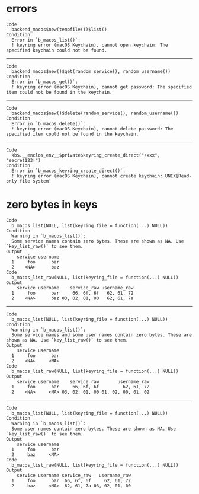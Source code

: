 # errors

    Code
      backend_macos$new(tempfile())$list()
    Condition
      Error in `b_macos_list()`:
      ! keyring error (macOS Keychain), cannot open keychain: The specified keychain could not be found.

---

    Code
      backend_macos$new()$get(random_service(), random_username())
    Condition
      Error in `b_macos_get()`:
      ! keyring error (macOS Keychain), cannot get password: The specified item could not be found in the keychain.

---

    Code
      backend_macos$new()$delete(random_service(), random_username())
    Condition
      Error in `b_macos_delete()`:
      ! keyring error (macOS Keychain), cannot delete password: The specified item could not be found in the keychain.

---

    Code
      kb$.__enclos_env__$private$keyring_create_direct("/xxx", "secret123!")
    Condition
      Error in `b_macos_keyring_create_direct()`:
      ! keyring error (macOS Keychain), cannot create keychain: UNIX[Read-only file system]

# zero bytes in keys

    Code
      b_macos_list(NULL, list(keyring_file = function(...) NULL))
    Condition
      Warning in `b_macos_list()`:
      Some service names contain zero bytes. These are shown as NA. Use `key_list_raw()` to see them.
    Output
        service username
      1     foo      bar
      2    <NA>      baz
    Code
      b_macos_list_raw(NULL, list(keyring_file = function(...) NULL))
    Output
        service username    service_raw username_raw
      1     foo      bar     66, 6f, 6f   62, 61, 72
      2    <NA>      baz 03, 02, 01, 00   62, 61, 7a

---

    Code
      b_macos_list(NULL, list(keyring_file = function(...) NULL))
    Condition
      Warning in `b_macos_list()`:
      Some service names and some user names contain zero bytes. These are shown as NA. Use `key_list_raw()` to see them.
    Output
        service username
      1     foo      bar
      2    <NA>     <NA>
    Code
      b_macos_list_raw(NULL, list(keyring_file = function(...) NULL))
    Output
        service username    service_raw       username_raw
      1     foo      bar     66, 6f, 6f         62, 61, 72
      2    <NA>     <NA> 03, 02, 01, 00 01, 02, 00, 01, 02

---

    Code
      b_macos_list(NULL, list(keyring_file = function(...) NULL))
    Condition
      Warning in `b_macos_list()`:
      Some user names contain zero bytes. These are shown as NA. Use `key_list_raw()` to see them.
    Output
        service username
      1     foo      bar
      2     baz     <NA>
    Code
      b_macos_list_raw(NULL, list(keyring_file = function(...) NULL))
    Output
        service username service_raw   username_raw
      1     foo      bar  66, 6f, 6f     62, 61, 72
      2     baz     <NA>  62, 61, 7a 03, 02, 01, 00

